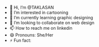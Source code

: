 - 👋 Hi, I’m @TAKLASAN
- 👀 I’m interested in cartooning
- 🌱 I’m currently learning graphic designing
- 💞️ I’m looking to collaborate on web design
- 📫 How to reach me on linkedin
- 😄 Pronouns: She/Her
- ⚡ Fun fact: 

<!---
TAKLASAN/TAKLASAN is a ✨ special ✨ repository because its `README.md` (this file) appears on your GitHub profile.
You can click the Preview link to take a look at your changes.
--->
